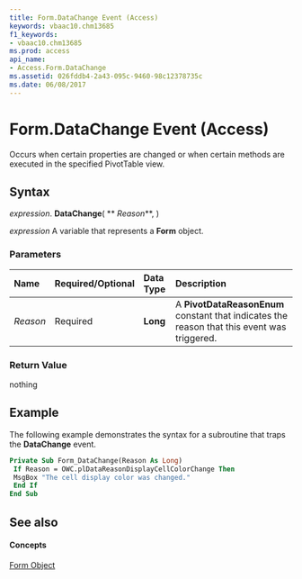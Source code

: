 ```yaml
---
title: Form.DataChange Event (Access)
keywords: vbaac10.chm13685
f1_keywords:
- vbaac10.chm13685
ms.prod: access
api_name:
- Access.Form.DataChange
ms.assetid: 026fddb4-2a43-095c-9460-98c12378735c
ms.date: 06/08/2017
---
```



# Form.DataChange Event (Access)

Occurs when certain properties are changed or when certain methods are executed in the specified PivotTable view.


## Syntax

 _expression_. **DataChange**( ** _Reason_**, )

 _expression_ A variable that represents a **Form** object.


### Parameters



|**Name**|**Required/Optional**|**Data Type**|**Description**|
|:-----|:-----|:-----|:-----|
| _Reason_|Required|**Long**|A **PivotDataReasonEnum** constant that indicates the reason that this event was triggered.|

### Return Value

nothing


## Example

The following example demonstrates the syntax for a subroutine that traps the **DataChange** event.






```vb
Private Sub Form_DataChange(Reason As Long) 
 If Reason = OWC.plDataReasonDisplayCellColorChange Then 
 MsgBox "The cell display color was changed." 
 End If 
End Sub
```


## See also


#### Concepts


[Form Object](form-object-access.md)


